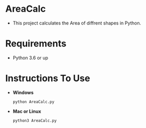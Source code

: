 # AreaCalc
- This project calculates the Area of diffrent shapes in Python.

# Requirements
 - Python 3.6 or up
 
 # Instructions To Use
 - **Windows**
   ```
   python AreaCalc.py
   ```
 - **Mac or Linux**
   ```
   python3 AreaCalc.py
   ```
